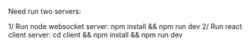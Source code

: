 Need run two servers:

1/ Run node websocket server: npm install && npm run dev
2/ Run react client server: cd client && npm install && npm run dev
